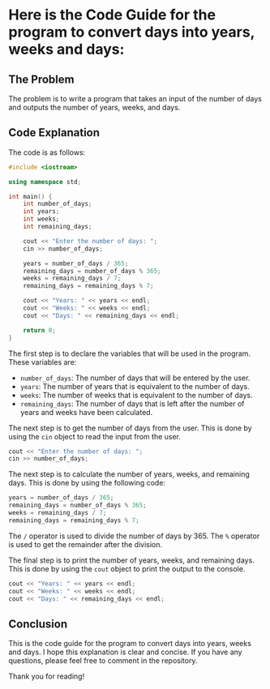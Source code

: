 # Here is the Code Guide for the program to convert days into years, weeks and days:

## The Problem

The problem is to write a program that takes an input of the number of days and outputs the number of years, weeks, and days.

## Code Explanation

The code is as follows:

```c++
#include <iostream>

using namespace std;

int main() {
    int number_of_days;
    int years;
    int weeks;
    int remaining_days;

    cout << "Enter the number of days: ";
    cin >> number_of_days;

    years = number_of_days / 365;
    remaining_days = number_of_days % 365;
    weeks = remaining_days / 7;
    remaining_days = remaining_days % 7;

    cout << "Years: " << years << endl;
    cout << "Weeks: " << weeks << endl;
    cout << "Days: " << remaining_days << endl;

    return 0;
}
```

The first step is to declare the variables that will be used in the program. These variables are:

* `number_of_days`: The number of days that will be entered by the user.
* `years`: The number of years that is equivalent to the number of days.
* `weeks`: The number of weeks that is equivalent to the number of days.
* `remaining_days`: The number of days that is left after the number of years and weeks have been calculated.

The next step is to get the number of days from the user. This is done by using the `cin` object to read the input from the user.

```c++
cout << "Enter the number of days: ";
cin >> number_of_days;
```

The next step is to calculate the number of years, weeks, and remaining days. This is done by using the following code:

```c++
years = number_of_days / 365;
remaining_days = number_of_days % 365;
weeks = remaining_days / 7;
remaining_days = remaining_days % 7;
```

The `/` operator is used to divide the number of days by 365. The `%` operator is used to get the remainder after the division.

The final step is to print the number of years, weeks, and remaining days. This is done by using the `cout` object to print the output to the console.

```c++
cout << "Years: " << years << endl;
cout << "Weeks: " << weeks << endl;
cout << "Days: " << remaining_days << endl;
```

## Conclusion

This is the code guide for the program to convert days into years, weeks and days. I hope this explanation is clear and concise. If you have any questions, please feel free to comment in the repository.

Thank you for reading!
